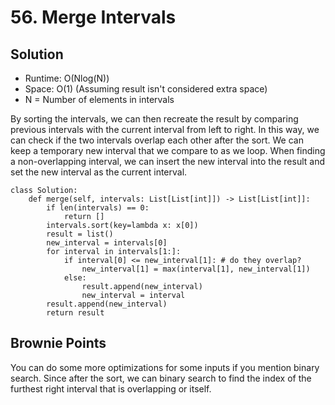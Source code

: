 # 56. Merge Intervals

## Solution
- Runtime: O(Nlog(N))
- Space: O(1) (Assuming result isn't considered extra space)
- N = Number of elements in intervals

By sorting the intervals, we can then recreate the result by comparing previous intervals with the current interval from left to right.
In this way, we can check if the two intervals overlap each other after the sort.
We can keep a temporary new interval that we compare to as we loop.
When finding a non-overlapping interval, we can insert the new interval into the result and set the new interval as the current interval.

```
class Solution:
    def merge(self, intervals: List[List[int]]) -> List[List[int]]:
        if len(intervals) == 0:
            return []
        intervals.sort(key=lambda x: x[0])
        result = list()
        new_interval = intervals[0]
        for interval in intervals[1:]:
            if interval[0] <= new_interval[1]: # do they overlap?
                new_interval[1] = max(interval[1], new_interval[1])
            else:
                result.append(new_interval)
                new_interval = interval
        result.append(new_interval)
        return result
```

## Brownie Points
You can do some more optimizations for some inputs if you mention binary search.
Since after the sort, we can binary search to find the index of the furthest right interval that is overlapping or itself.
